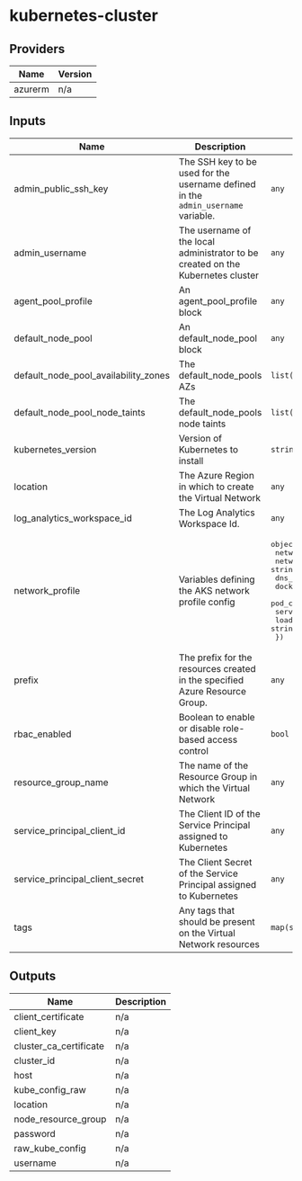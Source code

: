 # kubernetes-cluster

<!-- BEGINNING OF PRE-COMMIT-TERRAFORM DOCS HOOK -->
## Providers

| Name | Version |
|------|---------|
| azurerm | n/a |

## Inputs

| Name | Description | Type | Default | Required |
|------|-------------|------|---------|:-----:|
| admin\_public\_ssh\_key | The SSH key to be used for the username defined in the `admin_username` variable. | `any` | n/a | yes |
| admin\_username | The username of the local administrator to be created on the Kubernetes cluster | `any` | n/a | yes |
| agent\_pool\_profile | An agent\_pool\_profile block | `any` | n/a | yes |
| default\_node\_pool | An default\_node\_pool block | `any` | n/a | yes |
| default\_node\_pool\_availability\_zones | The default\_node\_pools AZs | `list(string)` | n/a | yes |
| default\_node\_pool\_node\_taints | The default\_node\_pools node taints | `list(string)` | n/a | yes |
| kubernetes\_version | Version of Kubernetes to install | `string` | `"1.11.3"` | no |
| location | The Azure Region in which to create the Virtual Network | `any` | n/a | yes |
| log\_analytics\_workspace\_id | The Log Analytics Workspace Id. | `any` | n/a | yes |
| network\_profile | Variables defining the AKS network profile config | <pre>object({<br>    network_plugin     = string<br>    network_policy     = string<br>    dns_service_ip     = string<br>    docker_bridge_cidr = string<br>    pod_cidr           = string<br>    service_cidr       = string<br>    load_balancer_sku  = string<br>  })<br></pre> | n/a | yes |
| prefix | The prefix for the resources created in the specified Azure Resource Group. | `any` | n/a | yes |
| rbac\_enabled | Boolean to enable or disable role-based access control | `bool` | `true` | no |
| resource\_group\_name | The name of the Resource Group in which the Virtual Network | `any` | n/a | yes |
| service\_principal\_client\_id | The Client ID of the Service Principal assigned to Kubernetes | `any` | n/a | yes |
| service\_principal\_client\_secret | The Client Secret of the Service Principal assigned to Kubernetes | `any` | n/a | yes |
| tags | Any tags that should be present on the Virtual Network resources | `map(string)` | `{}` | no |

## Outputs

| Name | Description |
|------|-------------|
| client\_certificate | n/a |
| client\_key | n/a |
| cluster\_ca\_certificate | n/a |
| cluster\_id | n/a |
| host | n/a |
| kube\_config\_raw | n/a |
| location | n/a |
| node\_resource\_group | n/a |
| password | n/a |
| raw\_kube\_config | n/a |
| username | n/a |

<!-- END OF PRE-COMMIT-TERRAFORM DOCS HOOK -->
